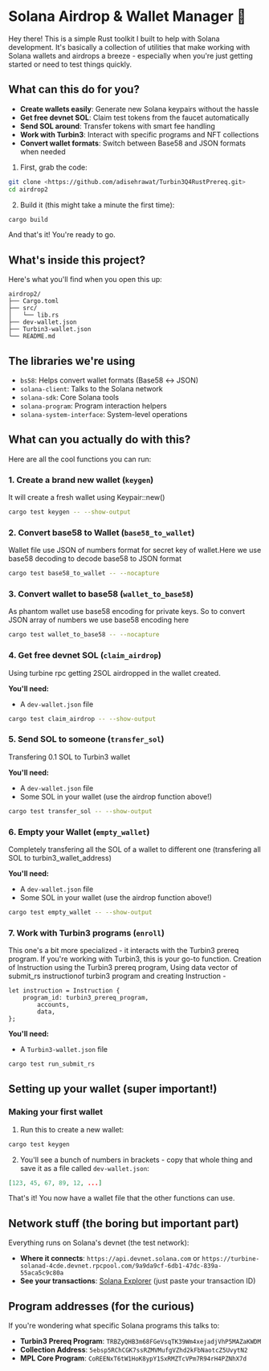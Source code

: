 # Solana Airdrop & Wallet Manager 🚀

Hey there! This is a simple Rust toolkit I built to help with Solana development. It's basically a collection of utilities that make working with Solana wallets and airdrops a breeze - especially when you're just getting started or need to test things quickly.

## What can this do for you?

- **Create wallets easily**: Generate new Solana keypairs without the hassle
- **Get free devnet SOL**: Claim test tokens from the faucet automatically  
- **Send SOL around**: Transfer tokens with smart fee handling
- **Work with Turbin3**: Interact with specific programs and NFT collections
- **Convert wallet formats**: Switch between Base58 and JSON formats when needed


1. First, grab the code:
```bash
git clone <https://github.com/adisehrawat/Turbin3Q4RustPrereq.git>
cd airdrop2
```

2. Build it (this might take a minute the first time):
```bash
cargo build
```

And that's it! You're ready to go.

## What's inside this project?

Here's what you'll find when you open this up:

```
airdrop2/
├── Cargo.toml      
├── src/
│   └── lib.rs  
├── dev-wallet.json    
├── Turbin3-wallet.json 
└── README.md      
```

## The libraries we're using

- `bs58`: Helps convert wallet formats (Base58 ↔ JSON)
- `solana-client`: Talks to the Solana network
- `solana-sdk`: Core Solana tools
- `solana-program`: Program interaction helpers
- `solana-system-interface`: System-level operations

## What can you actually do with this? 

Here are all the cool functions you can run:

### 1. Create a brand new wallet (`keygen`)
It will create a fresh wallet using Keypair::new()

```bash
cargo test keygen -- --show-output
```
### 2. Convert base58 to Wallet (`base58_to_wallet`)
Wallet file use JSON of numbers format for secret key of wallet.Here we use base58 decoding to decode base58 to JSON format

```bash
cargo test base58_to_wallet -- --nocapture
```
### 3. Convert wallet to base58 (`wallet_to_base58`)
As phantom wallet use base58 encoding for private keys. So to convert JSON array of numbers we use base58 encoding here

```bash
cargo test wallet_to_base58 -- --nocapture
```

### 4. Get free devnet SOL (`claim_airdrop`)
Using turbine rpc getting 2SOL airdropped in the wallet created.

**You'll need:**
- A `dev-wallet.json` file 

```bash
cargo test claim_airdrop -- --show-output
```

### 5. Send SOL to someone (`transfer_sol`)
Transfering 0.1 SOL to Turbin3 wallet

**You'll need:**
- A `dev-wallet.json` file
- Some SOL in your wallet (use the airdrop function above!)

```bash
cargo test transfer_sol -- --show-output
```

### 6. Empty your Wallet (`empty_wallet`)
Completely transfering all the SOL of a wallet to different one (transfering all SOL to turbin3_wallet_address)

**You'll need:**
- A `dev-wallet.json` file
- Some SOL in your wallet (use the airdrop function above!)

```bash
cargo test empty_wallet -- --show-output
```

### 7. Work with Turbin3 programs (`enroll`)
This one's a bit more specialized - it interacts with the Turbin3 prereq program. If you're working with Turbin3, this is your go-to function. Creation of Instruction using the Turbin3 prereq program, Using data vector of submit_rs instructionof turbin3 program and creating Instruction -
```
let instruction = Instruction {
    program_id: turbin3_prereq_program,
        accounts,
        data,
};
```

**You'll need:**
- A `Turbin3-wallet.json` file

```bash
cargo test run_submit_rs
```

## Setting up your wallet (super important!)

### Making your first wallet

1. Run this to create a new wallet:
```bash
cargo test keygen
```

2. You'll see a bunch of numbers in brackets - copy that whole thing and save it as a file called `dev-wallet.json`:
```json
[123, 45, 67, 89, 12, ...]
```

That's it! You now have a wallet file that the other functions can use.


## Network stuff (the boring but important part)

Everything runs on Solana's devnet (the test network):
- **Where it connects**: `https://api.devnet.solana.com` or `https://turbine-solanad-4cde.devnet.rpcpool.com/9a9da9cf-6db1-47dc-839a-55aca5c9c80a`
- **See your transactions**: [Solana Explorer](https://explorer.solana.com/?cluster=devnet) (just paste your transaction ID)

## Program addresses (for the curious)

If you're wondering what specific Solana programs this talks to:

- **Turbin3 Prereq Program**: `TRBZyQHB3m68FGeVsqTK39Wm4xejadjVhP5MAZaKWDM`
- **Collection Address**: `5ebsp5RChCGK7ssRZMVMufgVZhd2kFbNaotcZ5UvytN2`
- **MPL Core Program**: `CoREENxT6tW1HoK8ypY1SxRMZTcVPm7R94rH4PZNhX7d`
